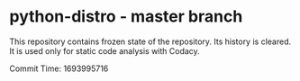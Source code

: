 # python-distro - master branch

This repository contains frozen state of the repository.
Its history is cleared. It is used only for static code
analysis with Codacy.

Commit Time: 1693995716